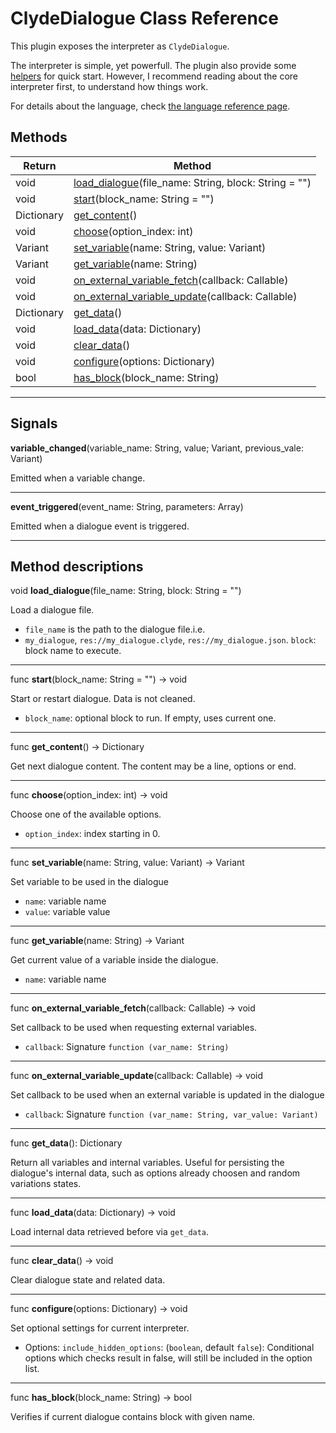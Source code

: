 <!--
custom_page_class: code_ref
-->
# ClydeDialogue Class Reference

This plugin exposes the interpreter as `ClydeDialogue`.

The interpreter is simple, yet powerfull. The plugin also provide some [helpers](./3-helpers.md) for quick start. However, I recommend reading about the core interpreter first, to understand how things work.

For details about the language, check [the language reference page](../2-language/index.md).

## Methods

| Return | Method |
|-----|-----|
|void|[load_dialogue](#method-load_dialogue)(file_name: String, block: String = "")|
|void|[start](#method-start)(block_name: String = "")|
|Dictionary|[get_content](#method-get_content)()|
|void|[choose](#method-choose)(option_index: int)|
|Variant|[set_variable](#method-set_variable)(name: String, value: Variant)|
|Variant|[get_variable](#method-get_variable)(name: String)|
|void|[on_external_variable_fetch](#method-on_external_variable_fetch)(callback: Callable)|
|void|[on_external_variable_update](#method-on_external_variable_update)(callback: Callable)|
|Dictionary|[get_data](#method-get_data)()|
|void|[load_data](#method-load_data)(data: Dictionary)|
|void|[clear_data](#method-clear_data)()|
|void|[configure](#method-configure)(options: Dictionary)|
|bool|[has_block](#method-has_block)(block_name: String)|

<hr class="section_separator" />

## Signals

<div id="signal-variable_changed">
<b>variable_changed</b>(variable_name: String, value; Variant, previous_vale: Variant)
</div>

Emitted when a variable change.

---

<div id="signal-event_triggered">
<b>event_triggered</b>(event_name: String, parameters: Array)
</div>

Emitted when a dialogue event is triggered.

<hr class="section_separator" />

## Method descriptions

<!--# Load dialogue file-->
<!--# file_name: path to the dialogue file.-->
<div id="method-load_dialogue">
void <b>load_dialogue</b>(file_name: String, block: String = "")
</div>

Load a dialogue file.
- `file_name` is the path to the dialogue file.i.e.
- `my_dialogue`, `res://my_dialogue.clyde`, `res://my_dialogue.json`. `block`: block name to execute.

---

<div id="method-start">
func <b>start</b>(block_name: String = "") -> void
</div>

Start or restart dialogue. Data is not cleaned.
- `block_name`: optional block to run. If empty, uses current one.

---

<div id="method-get_content">
func <b>get_content</b>() -> Dictionary
</div>

Get next dialogue content. The content may be a line, options or end.

---

<div id="method-choose">
func <b>choose</b>(option_index: int) -> void
</div>

Choose one of the available options.
-  `option_index`: index starting in 0.

---

<div id="method-set_variable">
func <b>set_variable</b>(name: String, value: Variant) -> Variant
</div>

Set variable to be used in the dialogue
- `name`: variable name
- `value`: variable value

---

<div id="method-get_variable">
func <b>get_variable</b>(name: String) -> Variant
</div>

Get current value of a variable inside the dialogue.
- `name`: variable name

---

<div id="method-on_external_variable_fetch">
func <b>on_external_variable_fetch</b>(callback: Callable) -> void
</div>

Set callback to be used when requesting external variables.

- `callback`: Signature `function (var_name: String)`

---

<div id="method-on_external_variable_update">
func <b>on_external_variable_update</b>(callback: Callable) -> void
</div>

Set callback to be used when an external variable is updated in the dialogue

- `callback`: Signature `function (var_name: String, var_value: Variant)`

---

<div id="method-get_data">
func <b>get_data</b>(): Dictionary
</div>

Return all variables and internal variables. Useful for persisting the dialogue's internal
data, such as options already choosen and random variations states.

---

<div id="method-load_data">
func <b>load_data</b>(data: Dictionary) -> void
</div>

Load internal data retrieved before via `get_data`.

---

<div id="method-clear_data">
func <b>clear_data</b>() -> void
</div>

Clear dialogue state and related data.

---

<div id="method-configure">
func <b>configure</b>(options: Dictionary) -> void
</div>

Set optional settings for current interpreter.
- Options:
   `include_hidden_options`: (`boolean`, default `false`): Conditional options which checks result in false, will still be included in the option list.

---

<div id="method-has_block">
func <b>has_block</b>(block_name: String) -> bool
</div>

Verifies if current dialogue contains block with given name.

